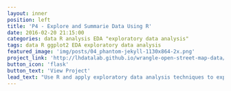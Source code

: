 ```yaml
---
layout: inner
position: left
title: 'P4 - Explore and Summarie Data Using R'
date: 2016-02-20 21:15:00
categories: data R analysis EDA "exploratory data analysis"
tags: data R ggplot2 EDA exploratory data analysis
featured_image: 'img/posts/04_phantom-jekyll-1130x864-2x.png'
project_link: 'http://lhdatalab.github.io/wrangle-open-street-map-data/'
button_icon: 'flask'
button_text: 'View Project'
lead_text: "Use R and apply exploratory data analysis techniques to explore relationships in one variable to multiple variables and to explore a selected data set for distributions, outliers, and anomalies."
---
```

